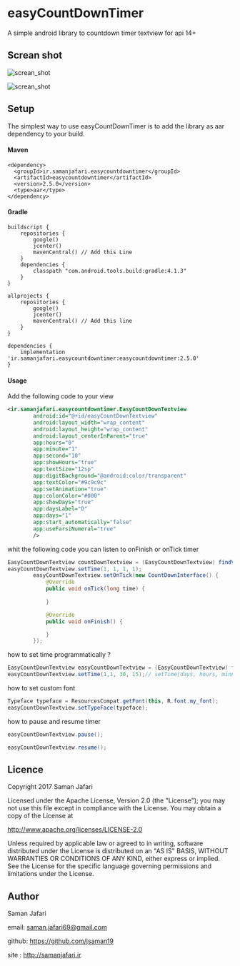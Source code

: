 # easyCountDownTimer
A simple android library to countdown timer textview for api 14+

## Screan shot

![screan_shot](https://user-images.githubusercontent.com/6823491/30234511-0261af9c-9513-11e7-964b-b0f6c45f6261.gif)

![screan_shot](screenshots/Screenshot_20191230-190735.png)

## Setup

The simplest way to use easyCountDownTimer is to add the library as aar dependency to your build.

#### Maven

```
<dependency>
  <groupId>ir.samanjafari.easycountdowntimer</groupId>
  <artifactId>easycountdowntimer</artifactId>
  <version>2.5.0</version>
  <type>aar</type>
</dependency>
```

#### Gradle

```
buildscript {
    repositories {
        google()
        jcenter()
        mavenCentral() // Add this Line
    }
    dependencies {
        classpath "com.android.tools.build:gradle:4.1.3"
    }
}

allprojects {
    repositories {
        google()
        jcenter()
        mavenCentral() // Add this line
    }
}

dependencies {
    implementation 'ir.samanjafari.easycountdowntimer:easycountdowntimer:2.5.0'
}
```

#### Usage

Add the following code to your view

```xml
<ir.samanjafari.easycountdowntimer.EasyCountDownTextview
        android:id="@+id/easyCountDownTextview"
        android:layout_width="wrap_content"
        android:layout_height="wrap_content"
        android:layout_centerInParent="true"
        app:hours="0"
        app:minute="1"
        app:second="10"
        app:showHours="true"
        app:textSize="12sp"
        app:digitBackground="@android:color/transparent"
        app:textColor="#9c9c9c"
        app:setAnimation="true"
        app:colonColor="#000"
        app:showDays="true"
        app:daysLabel="D"
        app:days="1"
        app:start_automatically="false"
        app:useFarsiNumeral="true"
        />
```

whit the following code you can listen to onFinish or onTick timer

```java
EasyCountDownTextview countDownTextview = (EasyCountDownTextview) findViewById(R.id.easyCountDownTextview);
easyCountDownTextview.setTime(1, 1, 1, 1);
        easyCountDownTextview.setOnTick(new CountDownInterface() {
            @Override
            public void onTick(long time) {
                
            }

            @Override
            public void onFinish() {

            }
        });
```
how to set time programmatically ?

```java
EasyCountDownTextview easyCountDownTextview = (EasyCountDownTextview) findViewById(R.id.easyCountDownTextview);
easyCountDownTextview.setTime(1,1, 30, 15);// setTime(days, hours, minute, second)
```

how to set custom font

```java
Typeface typeface = ResourcesCompat.getFont(this, R.font.my_font);
easyCountDownTextview.setTypeFace(typeface);
```

how to pause and resume timer

```java
easyCountDownTextview.pause();

easyCountDownTextview.resume();
```

## Licence

Copyright 2017 Saman Jafari

Licensed under the Apache License, Version 2.0 (the "License"); you may not use this file except in compliance with the License. You may obtain a copy of the License at

http://www.apache.org/licenses/LICENSE-2.0

Unless required by applicable law or agreed to in writing, software distributed under the License is distributed on an "AS IS" BASIS, WITHOUT WARRANTIES OR CONDITIONS OF ANY KIND, either express or implied. See the License for the specific language governing permissions and limitations under the License.

## Author

Saman Jafari

email: saman.jafari69@gmail.com

github: https://github.com/jsaman19

site : http://samanjafari.ir





